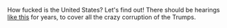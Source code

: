 How fucked is the United States? Let's find out! There should be hearings <a href="https://duckduckgo.com/?q=ambassador+yovanovitch+testifies&t=h_&iar=news&ia=news">like this</a> for years, to cover all the crazy corruption of the Trumps. 
